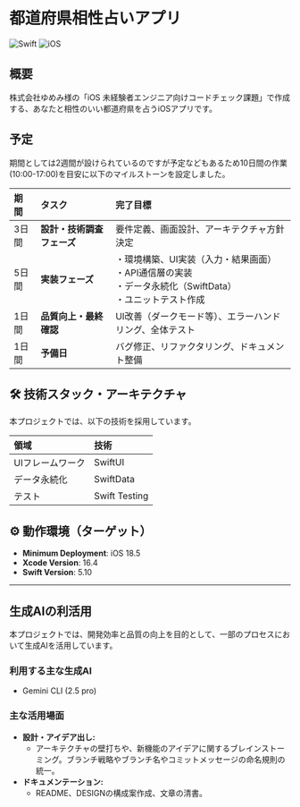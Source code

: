 # 都道府県相性占いアプリ

![Swift](https://img.shields.io/badge/Swift-5-orange.svg)
![iOS](https://img.shields.io/badge/iOS-18.5+-blue.svg)

## 概要

株式会社ゆめみ様の「iOS 未経験者エンジニア向けコードチェック課題」で作成する、あなたと相性のいい都道府県を占うiOSアプリです。

## 予定
期間としては2週間が設けられているのですが予定などもあるため10日間の作業(10:00-17:00)を目安に以下のマイルストーンを設定しました。

| 期間 | タスク | 完了目標 |
| :--- | :--- |:---|
| 3日間 | **設計・技術調査フェーズ** | 要件定義、画面設計、アーキテクチャ方針決定 |
| 5日間 | **実装フェーズ** | ・環境構築、UI実装（入力・結果画面）<br>・API通信層の実装<br>・データ永続化（SwiftData）<br>・ユニットテスト作成 |
| 1日間 | **品質向上・最終確認** | UI改善（ダークモード等）、エラーハンドリング、全体テスト |
| 1日間 | **予備日** | バグ修正、リファクタリング、ドキュメント整備 |
## 🛠️ 技術スタック・アーキテクチャ

本プロジェクトでは、以下の技術を採用しています。

| 領域 | 技術 |
| :--- | :--- |
| UIフレームワーク | SwiftUI |
| データ永続化 | SwiftData |
| テスト | Swift Testing |

## ⚙️ 動作環境（ターゲット）

- **Minimum Deployment**: iOS 18.5
- **Xcode Version**: 16.4
- **Swift Version**: 5.10

---

## 生成AIの利活用

本プロジェクトでは、開発効率と品質の向上を目的として、一部のプロセスにおいて生成AIを活用しています。

### 利用する主な生成AI

-   Gemini CLI (2.5 pro)

### 主な活用場面

-   **設計・アイデア出し:**
    -   アーキテクチャの壁打ちや、新機能のアイデアに関するブレインストーミング。ブランチ戦略やブランチ名やコミットメッセージの命名規則の統一。
-   **ドキュメンテーション:**
    -   README、DESIGNの構成案作成、文章の清書。